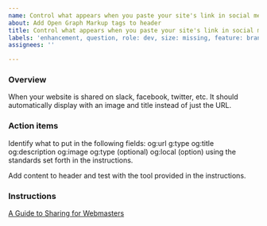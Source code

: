 ```yaml
---
name: Control what appears when you paste your site's link in social media sites
about: Add Open Graph Markup tags to header
title: Control what appears when you paste your site's link in social media sites
labels: 'enhancement, question, role: dev, size: missing, feature: branding, s: PD team, complexity: small, milestone: missing'
assignees: ''

---
```


### Overview

When your website is shared on slack, facebook, twitter, etc. It should automatically display with an image and title instead of just the URL.

### Action items

Identify what to put in the following fields:
og:url
g:type
og:title
og:description
og:image
og:type (optional)
og:local (option)
using the standards set forth in the instructions.

Add content to header and test with the tool provided in the instructions.

### Instructions

[A Guide to Sharing for Webmasters](https://developers.facebook.com/docs/sharing/webmasters#markup)
